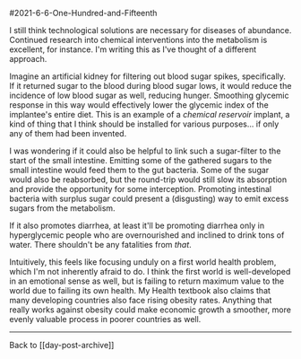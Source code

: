 #2021-6-6-One-Hundred-and-Fifteenth

I still think technological solutions are necessary for diseases of abundance.  Continued research into chemical interventions into the metabolism is excellent, for instance.  I'm writing this as I've thought of a different approach.

Imagine an artificial kidney for filtering out blood sugar spikes, specifically.  If it returned sugar to the blood during blood sugar lows, it would reduce the incidence of low blood sugar as well, reducing hunger.  Smoothing glycemic response in this way would effectively lower the glycemic index of the implantee's entire diet.  This is an example of a *chemical reservoir* implant, a kind of thing that I think should be installed for various purposes... if only any of them had been invented.

I was wondering if it could also be helpful to link such a sugar-filter to the start of the small intestine.  Emitting some of the gathered sugars to the small intestine would feed them to the gut bacteria.  Some of the sugar would also be reabsorbed, but the round-trip would still slow its absorption and provide the opportunity for some interception.  Promoting intestinal bacteria with surplus sugar could present a (disgusting) way to emit excess sugars from the metabolism.

If it also promotes diarrhea, at least it'll be promoting diarrhea only in hyperglycemic people who are overnourished and inclined to drink tons of water.  There shouldn't be any fatalities from *that*.

Intuitively, this feels like focusing unduly on a first world health problem, which I'm not inherently afraid to do.  I think the first world is well-developed in an emotional sense as well, but is failing to return maximum value to the world due to failing its own health.  My Health textbook also claims that many developing countries also face rising obesity rates.  Anything that really works against obesity could make economic growth a smoother, more evenly valuable process in poorer countries as well.

---
Back to [[day-post-archive]]